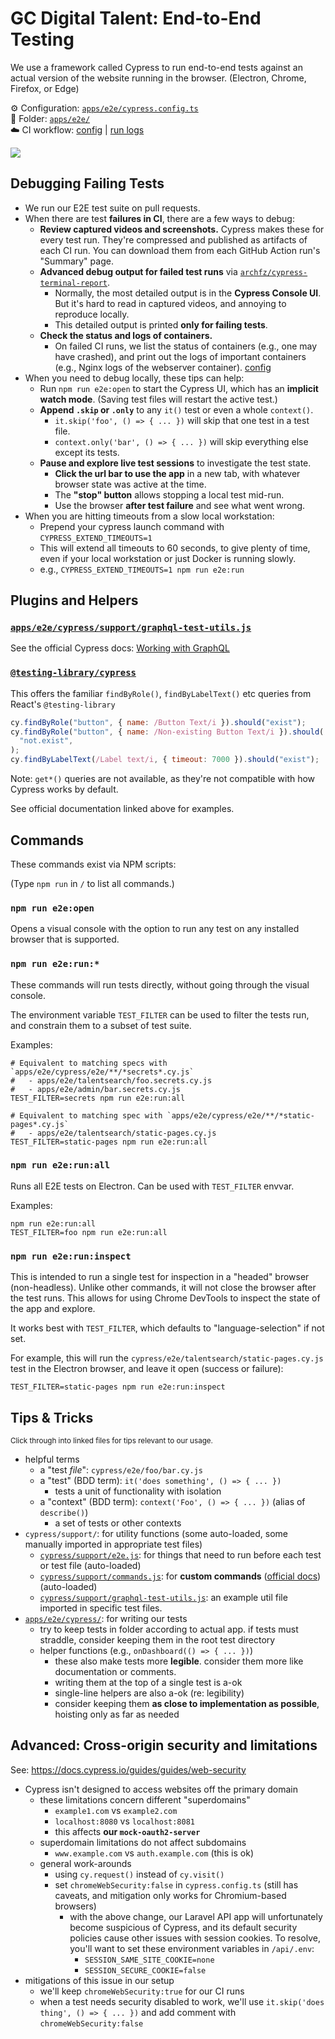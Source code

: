 # GC Digital Talent: End-to-End Testing

We use a framework called Cypress to run end-to-end tests against an actual
version of the website running in the browser. (Electron, Chrome, Firefox, or Edge)

:gear: Configuration: [`apps/e2e/cypress.config.ts`][]  
:open_file_folder: Folder: [`apps/e2e/`][]  
:cloud: CI workflow: [config][e2e-config] | [run logs][e2e-runs]

![](https://i.imgur.com/t3p6Alo.png)

## Debugging Failing Tests

- We run our E2E test suite on pull requests.
- When there are test **failures in CI**, there are a few ways to debug:
  - **Review captured videos and screenshots.** Cypress makes these for every test
    run. They're compressed and published as artifacts of each CI run. You can
    download them from each GitHub Action run's "Summary" page.
  - **Advanced debug output for failed test runs** via
    [`archfz/cypress-terminal-report`](https://github.com/archfz/cypress-terminal-report).
    - Normally, the most detailed output is in the **Cypress Console UI**. But it's
      hard to read in captured videos, and annoying to reproduce locally.
    - This detailed output is printed **only for failing tests**.
  - **Check the status and logs of containers.**
    - On failed CI runs, we list the status of containers (e.g., one may have
      crashed), and print out the logs of important containers (e.g., Nginx
      logs of the webserver container).
      [config](https://github.com/GCTC-NTGC/gc-digital-talent/blob/main/.github/workflows/e2e-tests.yml#L85-L91)
- When you need to debug locally, these tips can help:
  - Run `npm run e2e:open` to start the Cypress UI, which has an **implicit
    watch mode**. (Saving test files will restart the active test.)
  - **Append `.skip` or `.only`** to any `it()` test or even a whole
    `context()`.
    - `it.skip('foo', () => { ... })` will skip that one test in a test file.
    - `context.only('bar', () => { ... })` will skip everything else except its
      tests.
  - **Pause and explore live test sessions** to investigate the test state.
    - **Click the url bar to use the app** in a new tab, with whatever
      browser state was active at the time.
    - The **"stop" button** allows stopping a local test mid-run.
    - Use the browser **after test failure** and see what went wrong.
- When you are hitting timeouts from a slow local workstation:
  - Prepend your cypress launch command with `CYPRESS_EXTEND_TIMEOUTS=1`
  - This will extend all timeouts to 60 seconds, to give plenty of time, even
    if your local workstation or just Docker is running slowly.
  - e.g., `CYPRESS_EXTEND_TIMEOUTS=1 npm run e2e:run`

## Plugins and Helpers

### [`apps/e2e/cypress/support/graphql-test-utils.js`](/apps/e2e/cypress/support/graphql-test-utils.js)

See the official Cypress docs: [Working with GraphQL](https://docs.cypress.io/guides/end-to-end-testing/working-with-graphql)

### [`@testing-library/cypress`](https://testing-library.com/docs/cypress-testing-library/intro/)

This offers the familiar `findByRole()`, `findByLabelText()` etc queries from
React's `@testing-library`

```js
cy.findByRole("button", { name: /Button Text/i }).should("exist");
cy.findByRole("button", { name: /Non-existing Button Text/i }).should(
  "not.exist",
);
cy.findByLabelText(/Label text/i, { timeout: 7000 }).should("exist");
```

Note: `get*()` queries are not available, as they're not compatible with how
Cypress works by default.

See official documentation linked above for examples.

## Commands

These commands exist via NPM scripts:

(Type `npm run` in `/` to list all commands.)

### `npm run e2e:open`

Opens a visual console with the option to run any test on any installed browser that is supported.

### `npm run e2e:run:*`

These commands will run tests directly, without going through the visual console.

The environment variable `TEST_FILTER` can be used to filter the tests run, and
constrain them to a subset of test suite.

Examples:

```
# Equivalent to matching specs with `apps/e2e/cypress/e2e/**/*secrets*.cy.js`
#   - apps/e2e/talentsearch/foo.secrets.cy.js
#   - apps/e2e/admin/bar.secrets.cy.js
TEST_FILTER=secrets npm run e2e:run:all

# Equivalent to matching spec with `apps/e2e/cypress/e2e/**/*static-pages*.cy.js`
#   - apps/e2e/talentsearch/static-pages.cy.js
TEST_FILTER=static-pages npm run e2e:run:all
```

### `npm run e2e:run:all`

Runs all E2E tests on Electron. Can be used with `TEST_FILTER` envvar.

Examples:

```
npm run e2e:run:all
TEST_FILTER=foo npm run e2e:run:all
```

### `npm run e2e:run:inspect`

This is intended to run a single test for inspection in a "headed" browser
(non-headless). Unlike other commands, it will not close the browser after the
test runs. This allows for using Chrome DevTools to inspect the state of the
app and explore.

It works best with `TEST_FILTER`, which defaults to "language-selection" if not set.

For example, this will run the `cypress/e2e/talentsearch/static-pages.cy.js`
test in the Electron browser, and leave it open (success or failure):

```
TEST_FILTER=static-pages npm run e2e:run:inspect
```

## Tips & Tricks

<sup>Click through into linked files for tips relevant to our usage.</sup>

- helpful terms
  - a "test _file_": `cypress/e2e/foo/bar.cy.js`
  - a "test" (BDD term): `it('does something', () => { ... })`
    - tests a unit of functionality with isolation
  - a "context" (BDD term): `context('Foo', () => { ... })` (alias of `describe()`)
    - a set of tests or other contexts
- `cypress/support/`: for utility functions (some auto-loaded, some manually imported in appropriate test files)
  - [`cypress/support/e2e.js`][]: for things that need to run before each test or test file (auto-loaded)
  - [`cypress/support/commands.js`][]: for **custom commands** ([official docs][command-docs]) (auto-loaded)
  - [`cypress/support/graphql-test-utils.js`][]: an example util file imported in specific test files.
- [`apps/e2e/cypress/`][]: for writing our tests
  - try to keep tests in folder according to actual app. if tests must
    straddle, consider keeping them in the root test directory
  - helper functions (e.g., `onDashboard(() => { ... })`)
    - these also make tests more **legible**. consider them more like documentation or comments.
    - writing them at the top of a single test is a-ok
    - single-line helpers are also a-ok (re: legibility)
    - consider keeping them **as close to implementation as possible**, hoisting only as far as needed

## Advanced: Cross-origin security and limitations

See: https://docs.cypress.io/guides/guides/web-security

- Cypress isn't designed to access websites off the primary domain
  - these limitations concern different "superdomains"
    - `example1.com` vs `example2.com`
    - `localhost:8080` vs `localhost:8081`
    - this affects **our `mock-oauth2-server`**
  - superdomain limitations do not affect subdomains
    - `www.example.com` vs `auth.example.com` (this is ok)
  - general work-arounds
    - using `cy.request()` instead of `cy.visit()`
    - set `chromeWebSecurity:false` in `cypress.config.ts` (still has caveats, and
      mitigation only works for Chromium-based browsers)
      - with the above change, our Laravel API app will unfortunately become
        suspicious of Cypress, and its default security policies cause other
        issues with session cookies. To resolve, you'll want to set these
        environment variables in `/api/.env`:
        - `SESSION_SAME_SITE_COOKIE=none`
        - `SESSION_SECURE_COOKIE=false`
- mitigations of this issue in our setup
  - we'll keep `chromeWebSecurity:true` for our CI runs
  - when a test needs security disabled to work, we'll use `it.skip('does
thing', () => { ... })` and add comment with `chromeWebSecurity:false`

<!-- Links -->

[`cypress/support/e2e.js`]: /apps/e2e/cypress/support/e2e.js
[`cypress/support/commands.js`]: /apps/e2e/cypress/support/commands.js
[`cypress/support/graphql-test-utils.js`]: /apps/e2e/cypress/support/graphql-test-utils.js
[`apps/e2e/cypress/`]: /apps/e2e/cypress/
[`/api/.env`]: /api/.env
[command-docs]: https://docs.cypress.io/api/cypress-api/custom-commands#Syntax
[`apps/e2e/`]: /apps/e2e/
[`apps/e2e/cypress.config.ts`]: /apps/e2e/cypress.config.ts
[e2e-config]: /.github/workflows/e2e-tests.yml
[e2e-runs]: https://github.com/GCTC-NTGC/gc-digital-talent/actions/workflows/e2e-tests.yml
